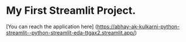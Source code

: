 # My First Streamlit Project.

[You can reach the application here] (https://abhay-ak-kulkarni-python-streamlit--python-streamlit-eda-ttgax2.streamlit.app/)
